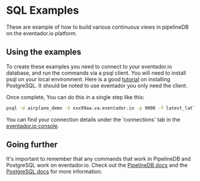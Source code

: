 # SQL Examples

These are example of how to build various continuous views in pipelineDB on the eventador.io platform.


## Using the examples

To create these examples you need to connect to your eventador.io database, and run the commands via a psql client. You will need to install psql on your local environment. Here is a good [tutorial](https://www.codefellows.org/blog/three-battle-tested-ways-to-install-postgresql) on installing PostgreSQL. It should be noted to use eventador you only need the client.

Once complete, You can do this in a single step like this:

```bash
psql -U airplane_demo -h xxx99aa.va.eventador.io -p 9000 -f latest_latlong_by_tailnumber.sql airplane_demo
```

You can find your connection details under the 'connections' tab in the [eventador.io console](http://console.eventador.io/).

## Going further

It's important to remember that any commands that work in PipelineDB and PostgreSQL work on eventador.io. Check out the [PipelineDB docs](http://docs.pipelinedb.com/index.html) and the [PostgreSQL docs](https://www.postgresql.org/docs/9.5/static/index.html) for more information.
